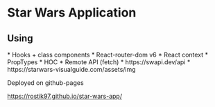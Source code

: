 <h1>Star Wars Application</h1>

<h2>Using</h2>
* Hooks + class components
* React-router-dom v6
* React context
* PropTypes
* HOC
* Remote API (fetch)
    * https://swapi.dev/api
    * https://starwars-visualguide.com/assets/img


Deployed on github-pages

https://rostik97.github.io/star-wars-app/